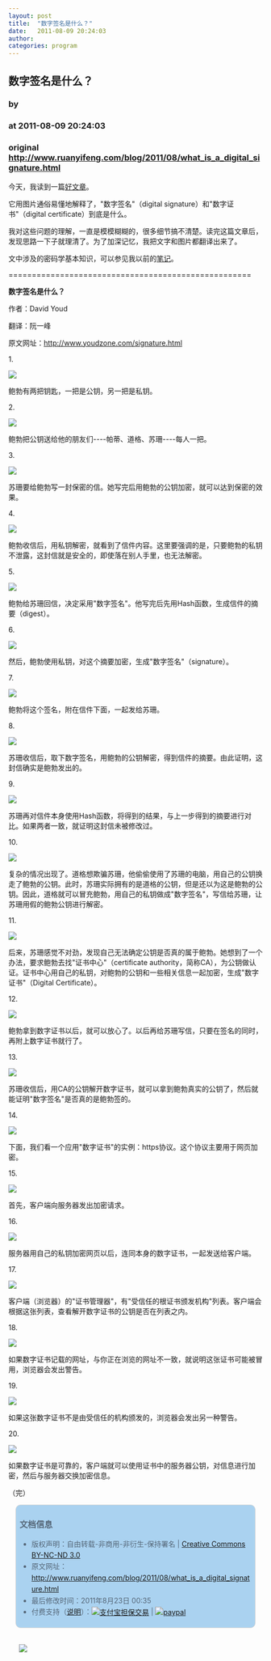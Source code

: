 ```yaml
---
layout: post
title:  "数字签名是什么？"
date:   2011-08-09 20:24:03
author: 
categories: program
---
```


## 数字签名是什么？
### by 
### at 2011-08-09 20:24:03
### original <http://www.ruanyifeng.com/blog/2011/08/what_is_a_digital_signature.html>

<p>今天，我读到一篇<a href="http://www.youdzone.com/signature.html">好文章</a>。</p><p>它用图片通俗易懂地解释了，"数字签名"（digital signature）和"数字证书"（digital certificate）到底是什么。</p>

<p>我对这些问题的理解，一直是模模糊糊的，很多细节搞不清楚。读完这篇文章后，发现思路一下子就理清了。为了加深记忆，我把文字和图片都翻译出来了。</p>

<p>文中涉及的密码学基本知识，可以参见我以前的<a href="http://www.ruanyifeng.com/blog/2006/12/notes_on_cryptography.html">笔记</a>。</p>

<p>====================================================</p>

<p><strong>数字签名是什么？</strong></p>

<p>作者：David Youd</p>

<p>翻译：阮一峰</p>

<p>原文网址：<a href="http://www.youdzone.com/signature.html">http://www.youdzone.com/signature.html</a></p>

<p>1. </p>

<p><img src="http://image.beekka.com/blog/201108/bg2011080901.png"></p>

<p>鲍勃有两把钥匙，一把是公钥，另一把是私钥。</p>

<p>2.</p>

<p><img src="http://image.beekka.com/blog/201108/bg2011080902.png"></p>

<p>鲍勃把公钥送给他的朋友们----帕蒂、道格、苏珊----每人一把。</p>

<p>3.</p>

<p><img src="http://image.beekka.com/blog/201108/bg2011080903.png"></p>

<p>苏珊要给鲍勃写一封保密的信。她写完后用鲍勃的公钥加密，就可以达到保密的效果。</p>

<p>4.</p>

<p><img src="http://image.beekka.com/blog/201108/bg2011080904.png"></p>

<p>鲍勃收信后，用私钥解密，就看到了信件内容。这里要强调的是，只要鲍勃的私钥不泄露，这封信就是安全的，即使落在别人手里，也无法解密。</p>

<p>5.</p>

<p><img src="http://image.beekka.com/blog/201108/bg2011080905.png"></p>

<p>鲍勃给苏珊回信，决定采用"数字签名"。他写完后先用Hash函数，生成信件的摘要（digest）。</p>

<p>6.</p>

<p><img src="http://image.beekka.com/blog/201108/bg2011080906.png"></p>

<p>然后，鲍勃使用私钥，对这个摘要加密，生成"数字签名"（signature）。</p>

<p>7.</p>

<p><img src="http://image.beekka.com/blog/201108/bg2011080907.png"></p>

<p>鲍勃将这个签名，附在信件下面，一起发给苏珊。</p>

<p>8.</p>

<p><img src="http://image.beekka.com/blog/201108/bg2011080908.png"></p>

<p>苏珊收信后，取下数字签名，用鲍勃的公钥解密，得到信件的摘要。由此证明，这封信确实是鲍勃发出的。</p>

<p>9.</p>

<p><img src="http://image.beekka.com/blog/201108/bg2011080909.png"></p>

<p>苏珊再对信件本身使用Hash函数，将得到的结果，与上一步得到的摘要进行对比。如果两者一致，就证明这封信未被修改过。</p>

<p>10.</p>

<p><img src="http://image.beekka.com/blog/201108/bg2011080910.png"></p>

<p>复杂的情况出现了。道格想欺骗苏珊，他偷偷使用了苏珊的电脑，用自己的公钥换走了鲍勃的公钥。此时，苏珊实际拥有的是道格的公钥，但是还以为这是鲍勃的公钥。因此，道格就可以冒充鲍勃，用自己的私钥做成"数字签名"，写信给苏珊，让苏珊用假的鲍勃公钥进行解密。</p>

<p>11.</p>

<p><img src="http://image.beekka.com/blog/201108/bg2011080911.png"></p>

<p>后来，苏珊感觉不对劲，发现自己无法确定公钥是否真的属于鲍勃。她想到了一个办法，要求鲍勃去找"证书中心"（certificate authority，简称CA），为公钥做认证。证书中心用自己的私钥，对鲍勃的公钥和一些相关信息一起加密，生成"数字证书"（Digital Certificate）。</p>

<p>12.</p>

<p><img src="http://image.beekka.com/blog/201108/bg2011080912.png"></p>

<p>鲍勃拿到数字证书以后，就可以放心了。以后再给苏珊写信，只要在签名的同时，再附上数字证书就行了。</p>

<p>13.</p>

<p><img src="http://image.beekka.com/blog/201108/bg2011080913.png"></p>

<p>苏珊收信后，用CA的公钥解开数字证书，就可以拿到鲍勃真实的公钥了，然后就能证明"数字签名"是否真的是鲍勃签的。</p>

<p>14.</p>

<p><img src="http://image.beekka.com/blog/201108/bg2011080914.jpg"></p>

<p>下面，我们看一个应用"数字证书"的实例：https协议。这个协议主要用于网页加密。</p>

<p>15.</p>

<p><img src="http://image.beekka.com/blog/201108/bg2011080915.png"></p>

<p>首先，客户端向服务器发出加密请求。</p>

<p>16.</p>

<p><img src="http://image.beekka.com/blog/201108/bg2011080916.png"></p>

<p>服务器用自己的私钥加密网页以后，连同本身的数字证书，一起发送给客户端。</p>

<p>17.</p>

<p><img src="http://image.beekka.com/blog/201108/bg2011080917.png"></p>

<p>客户端（浏览器）的"证书管理器"，有"受信任的根证书颁发机构"列表。客户端会根据这张列表，查看解开数字证书的公钥是否在列表之内。</p>

<p>18.</p>

<p><img src="http://image.beekka.com/blog/201108/bg2011080918.png"></p>

<p>如果数字证书记载的网址，与你正在浏览的网址不一致，就说明这张证书可能被冒用，浏览器会发出警告。</p>

<p>19.</p>

<p><img src="http://image.beekka.com/blog/201108/bg2011080919.jpg"></p>

<p>如果这张数字证书不是由受信任的机构颁发的，浏览器会发出另一种警告。</p>

<p>20.</p>

<p><img src="http://image.beekka.com/blog/201108/bg2011080920.png"></p>

<p>如果数字证书是可靠的，客户端就可以使用证书中的服务器公钥，对信息进行加密，然后与服务器交换加密信息。</p>

<p>（完）<br>
</p><div style="color:#556677;line-height:160%;padding:0.3em 0.5em;border:1px solid #d3d3d3;margin:1em;background-color:#aad2f0;border-radius:10px"><h3>文档信息</h3>
<ul>
<li>版权声明：自由转载-非商用-非衍生-保持署名 | <a href="http://creativecommons.org/licenses/by-nc-nd/3.0/deed.zh">Creative Commons BY-NC-ND 3.0</a></li>
<li>原文网址：<a href="http://www.ruanyifeng.com/blog/2011/08/what_is_a_digital_signature.html">http://www.ruanyifeng.com/blog/2011/08/what_is_a_digital_signature.html</a></li>
<li>最后修改时间：2011年8月23日 00:35</li>
<li>付费支持（<a href="http://www.ruanyifeng.com/blog/2011/05/my_google_adsense_is_disabled.html" style="text-decoration:underline">说明</a>）：<a href="https://lab.alipay.com/p.htm?id=2011081500435188"><img src="http://www.ruanyifeng.com/blog/images/rmb_32.png" alt="支付宝担保交易" style="border:none;vertical-align:middle"></a> | <a href="https://www.paypal.com/cgi-bin/webscr?cmd=_xclick&amp;business=yifeng.ruan@gmail.com&amp;currency_code=USD&amp;amount=0.3&amp;return=http://www.ruanyifeng.com/thank.html&amp;item_name=Ruan%20YiFeng&#39;s%20Blog&amp;undefined_quantity=1&amp;no_note=0"><img src="http://www.ruanyifeng.com/blog/images/dollar_32.png" alt="paypal" style="border:none;vertical-align:middle"></a> </li>
</ul></div><div style="color:#556677;line-height:160%;padding:0.3em 0.5em;margin:1em;border-radius:10px"><p><a href="http://www.nanrenwa.com/click/go/ruanyifeng.banner.feed.yfblogfeed/gift"><img src="http://nanrenwa.com/_img/a/2011/yfblog_feed.png"></a></p>
</div>